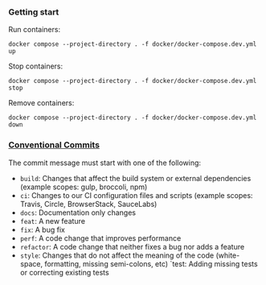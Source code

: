 ### Getting start

Run containers:

```
docker compose --project-directory . -f docker/docker-compose.dev.yml up
```

Stop containers:

```
docker compose --project-directory . -f docker/docker-compose.dev.yml stop
```

Remove containers:

```
docker compose --project-directory . -f docker/docker-compose.dev.yml down
```

### [Conventional Commits](https://github.com/angular/angular/blob/68a6a07/CONTRIBUTING.md#commithttps:/)

The commit message must start with one of the following:
- `build`: Changes that affect the build system or external dependencies (example scopes: gulp, broccoli, npm)
- `ci`: Changes to our CI configuration files and scripts (example scopes: Travis, Circle, BrowserStack, SauceLabs)
- `docs`: Documentation only changes
- `feat`: A new feature
- `fix`: A bug fix
- `perf`: A code change that improves performance
- `refactor`: A code change that neither fixes a bug nor adds a feature
- `style`: Changes that do not affect the meaning of the code (white-space, formatting, missing semi-colons, etc) `test: Adding missing tests or correcting existing tests
